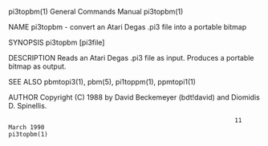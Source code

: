 pi3topbm(1)                                                   General Commands Manual                                                  pi3topbm(1)

NAME
       pi3topbm - convert an Atari Degas .pi3 file into a portable bitmap

SYNOPSIS
       pi3topbm [pi3file]

DESCRIPTION
       Reads an Atari Degas .pi3 file as input.  Produces a portable bitmap as output.

SEE ALSO
       pbmtopi3(1), pbm(5), pi1toppm(1), ppmtopi1(1)

AUTHOR
       Copyright (C) 1988 by David Beckemeyer (bdt!david) and Diomidis D. Spinellis.

                                                                   11 March 1990                                                       pi3topbm(1)
